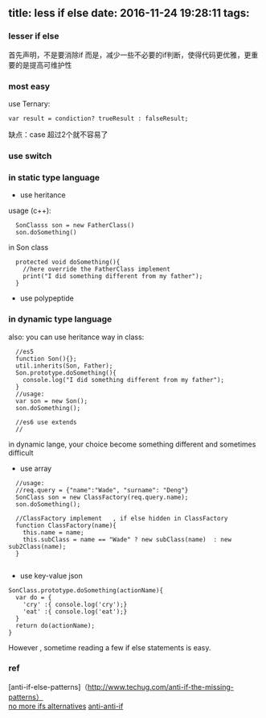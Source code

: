 title: less if else
date: 2016-11-24 19:28:11
tags:
---

### lesser if else
首先声明，不是要消除if
而是，减少一些不必要的if判断，使得代码更优雅，更重要的是提高可维护性

### most easy
  use Ternary: 

  ```
  var result = condiction? trueResult : falseResult;  
  ```

  缺点：case 超过2个就不容易了

### use switch

###  in static type language

 - use heritance

  usage (c++):

  ```
    SonClasss son = new FatherClass()
    son.doSomething()

  ```

  in Son class

  ```
    protected void doSomething(){
      //here override the FatherClass implement
      print("I did something different from my father");
    }
  ```


 - use polypeptide


### in dynamic type language

  also: you can use heritance way in class:

```
  //es5
  function Son(){};
  util.inherits(Son, Father);
  Son.prototype.doSomething(){
    console.log("I did something different from my father");
  }
  //usage:
  var son = new Son();
  son.doSomething();
```


```
  //es6 use extends
  //

```
in dynamic lange, your choice become something different and sometimes difficult

 - use array 
  
```
  //usage:
  //req.query = {"name":"Wade", "surname": "Deng"}
  SonClass son = new ClassFactory(req.query.name);
  son.doSomething();
  
  //ClassFactory implement   , if else hidden in ClassFactory
  function ClassFactory(name){
    this.name = name;
    this.subClass = name == "Wade" ? new subClass(name)  : new sub2Class(name);
  }
  

```

  - use key-value json

  ```
  SonClass.prototype.doSomething(actionName){
    var do = {
      'cry' :{ console.log('cry');}
      'eat' :{ console.log('eat');}
    }
    return do(actionName);
  }
  ```

However , sometime reading a few if else statements is easy.

### ref
[anti-if-else-patterns]（http://www.techug.com/anti-if-the-missing-patterns）  
[no more ifs alternatives](https://javascriptweblog.wordpress.com/2010/07/26/no-more-ifs-alternatives-to-statement-branching-in-javascript/)
[anti-anti-if](https://8thlight.com/blog/wai-lee-chin-feman/2013/08/11/anti-anti-if.html)